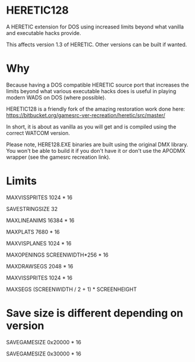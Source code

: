 # HERETIC128
A HERETIC extension for DOS using increased limits beyond what vanilla and executable hacks provide.

This affects version 1.3 of HERETIC.  Other versions can be built if wanted.

# Why
Because having a DOS compatible HERETIC source port that increases the limits beyond what various executable hacks does is useful in playing modern WADS on DOS (where possible).

HERETIC128 is a friendly fork of the amazing restoration work done here:
https://bitbucket.org/gamesrc-ver-recreation/heretic/src/master/

In short, it is about as vanilla as you will get and is compiled using the correct WATCOM version.

Please note, HERE128.EXE binaries are built using the original DMX library.  You won't be able to build it if you don't have it or don't use the APODMX wrapper (see the gamesrc recreation link).

# Limits
MAXVISSPRITES    1024 * 16

SAVESTRINGSIZE 32

MAXLINEANIMS        16384 * 16

MAXPLATS    7680 * 16

MAXVISPLANES    1024 * 16

MAXOPENINGS        SCREENWIDTH*256 * 16

MAXDRAWSEGS        2048 * 16

MAXVISSPRITES    1024 * 16

MAXSEGS (SCREENWIDTH / 2 + 1) * SCREENHEIGHT

# Save size is different depending on version

SAVEGAMESIZE 0x20000 * 16

SAVEGAMESIZE 0x30000 * 16